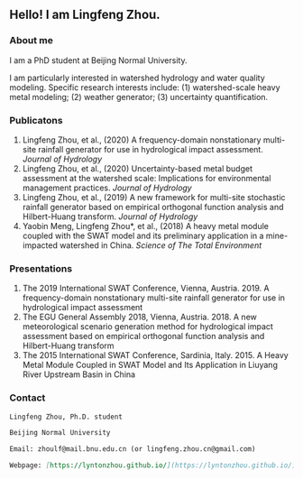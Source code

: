 ## Hello! I am Lingfeng Zhou.

### About me

I am a PhD student at Beijing Normal University.

I am particularly interested in watershed hydrology and water quality modeling. Specific research interests include: (1) watershed-scale heavy metal modeling; (2) weather generator; (3) uncertainty quantification.

### Publicatons

1. Lingfeng Zhou, et al., (2020) A frequency-domain nonstationary multi-site rainfall generator for use in hydrological impact assessment. _Journal of Hydrology_
2. Lingfeng Zhou, et al., (2020) Uncertainty-based metal budget assessment at the watershed scale: Implications for environmental management practices. _Journal of Hydrology_ 								
3. Lingfeng Zhou, et al., (2019) A new framework for multi-site stochastic rainfall generator based on empirical orthogonal function analysis and Hilbert-Huang transform. _Journal of Hydrology_
4. Yaobin Meng, Lingfeng Zhou*, et al., (2018) A heavy metal module coupled with the SWAT model and its preliminary application in a mine-impacted watershed in China. _Science of The Total Environment_ 

### Presentations

1. The 2019 International SWAT Conference, Vienna, Austria. 2019. A frequency-domain nonstationary multi-site rainfall generator for use in hydrological impact assessment
2. The EGU General Assembly 2018, Vienna, Austria. 2018. A new meteorological scenario generation method for hydrological impact assessment based on empirical orthogonal function analysis and Hilbert-Huang transform
3. The 2015 International SWAT Conference, Sardinia, Italy. 2015. A Heavy Metal Module Coupled in SWAT Model and Its Application in Liuyang River Upstream Basin in China

### Contact
```markdown
Lingfeng Zhou, Ph.D. student

Beijing Normal University

Email: zhoulf@mail.bnu.edu.cn (or lingfeng.zhou.cn@gmail.com)

Webpage: [https://lyntonzhou.github.io/](https://lyntonzhou.github.io/)
```
